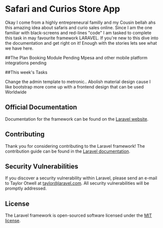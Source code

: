 # Safari and Curios Store App



Okay I come from a highly entrepreneural familly and my Cousin bellah ahs this amazing idea about safaris and curio sales online. Since I am the one familiar with black-screens and red-lines "code" I am tasked to complete this task in may favourite framework LARAVEL. If you're new to this dive into the documentation and get right on it! Enough with the stories lets see what we have here.

##The Plan
Booking Module Pending
Mpesa and other mobile platform integrations pending


##This week's Tasks

Change the admin template to metronic.. 
Abolish material design cause I like bootstrap more 
come up with a frontend design that can be used Worldwide


## Official Documentation

Documentation for the framework can be found on the [Laravel website](http://laravel.com/docs).

## Contributing

Thank you for considering contributing to the Laravel framework! The contribution guide can be found in the [Laravel documentation](http://laravel.com/docs/contributions).

## Security Vulnerabilities

If you discover a security vulnerability within Laravel, please send an e-mail to Taylor Otwell at taylor@laravel.com. All security vulnerabilities will be promptly addressed.

## License

The Laravel framework is open-sourced software licensed under the [MIT license](http://opensource.org/licenses/MIT).
